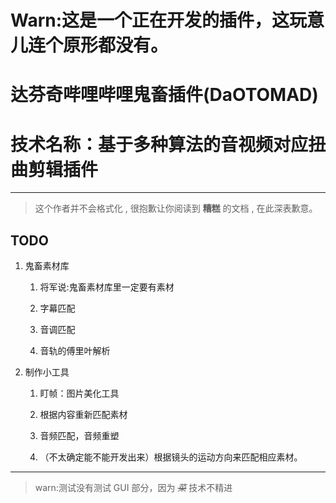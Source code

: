 # Warn:这是一个正在开发的插件，这玩意儿连个原形都没有。

# 达芬奇哔哩哔哩鬼畜插件(DaOTOMAD)

# 技术名称：基于多种算法的音视频对应扭曲剪辑插件

---

> 这个作者并不会格式化 , 很抱歉让你阅读到 **糟糕** 的文档 , 在此深表歉意。

## TODO

1. 鬼畜素材库

   1. 将军说:鬼畜素材库里一定要有素材

   2. 字幕匹配

   3. 音调匹配

   4. 音轨的傅里叶解析

2. 制作小工具

   1. 盯帧：图片美化工具

   1. 根据内容重新匹配素材

   1. 音频匹配，音频重塑

   1. （不太确定能不能开发出来）根据镜头的运动方向来匹配相应素材。

---

> warn:测试没有测试 GUI 部分，因为 ~~_菜_~~ 技术不精进
